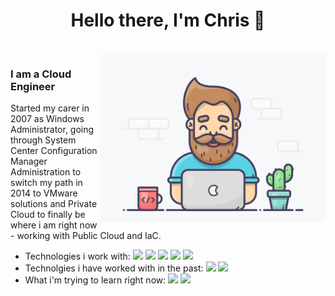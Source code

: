 <p>
  <h1 align="center"><b>Hello there, I'm Chris 👋</b></h1>
</p>

<br>

<img align="right" height="270px" alt="GIF" src="https://github.com/Chri100pher/Chri100pher/blob/main/skatter-programmer.gif" />

### I am a Cloud Engineer
Started my carer in 2007 as Windows Administrator,
going through System Center Configuration Manager Administration to switch my path in 2014 to VMware solutions and Private Cloud
to finally be where i am right now - working with Public Cloud and IaC.

- Technologies i work with:
      <img src="https://img.shields.io/badge/-AWS-232F3E?logo=amazon-aws" /> 
      <img src="https://img.shields.io/badge/-Terraform-623CE4?logo=terraform" /> 
      <img src="https://img.shields.io/badge/-Bitbucket-0052CC?logo=bitbucket" />
      <img src="https://img.shields.io/badge/-Chef-F09820?logo=chef&logoColor=black" />
      <img src="https://img.shields.io/badge/-Jenkins-D24939?logo=jenkins&logoColor=white" />
- Technolgies i have worked with in the past: 
	  <img src="https://img.shields.io/badge/-VMware-607078?logo=vmware&logoColor=white" />
	  <img src="https://img.shields.io/badge/-SCCM-5E5E5E?logo=microsoft&logoColor=white" />
- What i'm trying to learn right now: 
	  <img src="https://img.shields.io/badge/-Kubernetes-326CE5?logo=kubernetes&logoColor=white" />
	  <img src="https://img.shields.io/badge/-Docker-2496ED?logo=docker&logoColor=white" />



<!--- - 🔭 I’m currently working on my Portfolio Website :grin: 5E5E5E
- 🌱 I’m currently learning MERN Stack Development.
- 👯 I’m looking to collaborate with other Developers :wink:
- 🥅 2020 Goals: Contribute to Open Source projects
- 💬 Ask me about anything, I am happy to help :smile:
- 📬 How to reach me: [Let's get in touch!][linkedin]
- 🧗 I try to: Go beyond and push the bounds
- ⚡ Fun fact: I love connecting with different people :raised_hands:
--->
